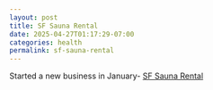 ```yaml
---
layout: post
title: SF Sauna Rental
date: 2025-04-27T01:17:29-07:00
categories: health  
permalink: sf-sauna-rental
---
```


Started a new business in January- [SF Sauna Rental](https://sfsaunarental.com/)
